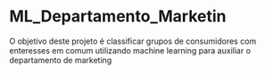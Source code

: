 # ML_Departamento_Marketin
O objetivo deste projeto é classificar grupos de consumidores com enteresses em comum utilizando machine learning para auxiliar o departamento de marketing

